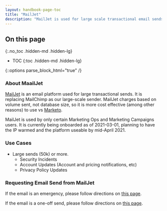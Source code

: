 ```yaml
---
layout: handbook-page-toc
title: "MailJet"
description: "MailJet is used for large scale transactional email sends"
---
```


<link rel="stylesheet" type="text/css" href="/stylesheets/biztech.css" />

## On this page
{:.no_toc .hidden-md .hidden-lg}

- TOC
{:toc .hidden-md .hidden-lg}

{::options parse_block_html="true" /}


### About MaailJet
[MailJet](https://www.mailjet.com/) is an email platform used for large transactional sends. It is replacing MailChimp as our large-scale sender. MailJet charges based on volume sent, not database size, so it is more cost effective (among other reasons) to use vs [Marketo](/handbook/marketing/marketing-operations/marketo/).

MailJet is used by only certain Marketing Ops and Marketing Campaigns users. It is currently being onboarded as of 2021-03-01, planning to have the IP warmed and the platform useable by mid-April 2021.

### Use Cases
- Large sends (50k) or more.
     - Security Incidents
     - Account Updates (Account and pricing notifications, etc)
     - Privacy Policy Updates

### Requesting Email Send from MailJet
If the email is an emergency, please follow directions on [this page](/handbook/marketing/marketing-operations/#pagerduty-and-emergency-comms).

If the email is a one-off send, please follow directions on [this page](/handbook/marketing/demand-generation/campaigns/emails-nurture/#overview).

